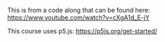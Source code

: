 This is from a code along that can be found here: https://www.youtube.com/watch?v=cXgA1d_E-jY

This course uses p5.js:
https://p5js.org/get-started/
